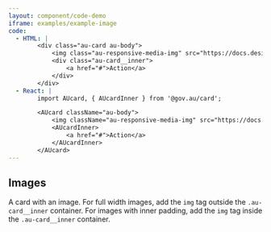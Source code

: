 ```yaml
---
layout: component/code-demo
iframe: examples/example-image
code:
  - HTML: |
        <div class="au-card au-body">
            <img class="au-responsive-media-img" src="https://docs.designsystemau.org/assets/img/placeholder/600X260.png" alt />
            <div class="au-card__inner">
                <a href="#">Action</a>
            </div>
        </div>
  - React: |
        import AUcard, { AUcardInner } from '@gov.au/card';

        <AUcard className="au-body">
            <img className="au-responsive-media-img" src="https://docs.designsystemau.org/assets/img/placeholder/600X260.png" alt="" />
            <AUcardInner>
                <a href="#">Action</a>
            </AUcardInner>
        </AUcard>
---
```

## Images

A card with an image. For full width images, add the `img` tag outside the `.au-card__inner` container. For images with inner padding, add the `img` tag inside the `.au-card__inner` container.
